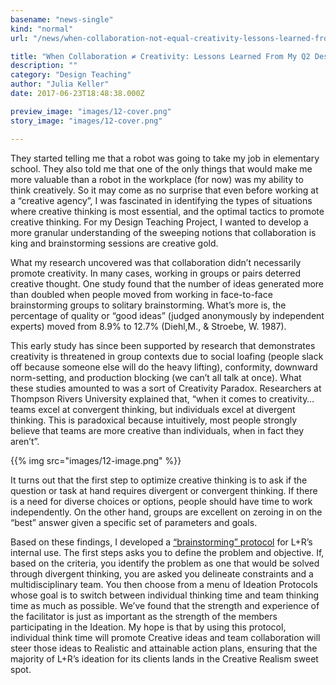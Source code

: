 ```yaml
---
basename: "news-single"
kind: "normal"
url: "/news/when-collaboration-not-equal-creativity-lessons-learned-from-my-q2-design-teaching-activity.html"

title: "When Collaboration ≠ Creativity: Lessons Learned From My Q2 Design Teaching Activity"
description: ""
category: "Design Teaching"
author: "Julia Keller"
date: 2017-06-23T18:48:38.000Z

preview_image: "images/12-cover.png"
story_image: "images/12-cover.png"

---
```


They started telling me that a robot was going to take my job in elementary school. They also told me that one of the only things that would make me more valuable than a robot in the workplace (for now) was my ability to think creatively. So it may come as no surprise that even before working at a “creative agency”, I was fascinated in  identifying the types of situations where creative thinking is most essential, and the optimal tactics to promote creative thinking. For my Design Teaching Project, I wanted to develop a more granular understanding of the sweeping notions that collaboration is king and brainstorming sessions are creative gold.

What my research uncovered was that collaboration didn’t necessarily promote creativity. In many cases, working in groups or pairs deterred creative thought. One study found that the number of ideas generated more than doubled when people moved from working in face-to-face brainstorming groups to solitary brainstorming. What’s more is, the percentage of quality or “good ideas” (judged anonymously by independent experts) moved from 8.9% to 12.7% (Diehl,M., & Stroebe, W. 1987).

This early study has since been supported by research that demonstrates creativity is threatened in group contexts due to social loafing (people slack off because someone else will do the heavy lifting), conformity, downward norm-setting, and production blocking (we can’t all talk at once). What these studies amounted to was a sort of Creativity Paradox. Researchers at Thompson Rivers University explained that, “when it comes to creativity…teams excel at convergent thinking, but individuals excel at divergent thinking. This is paradoxical because intuitively, most people strongly believe that teams are more creative than individuals, when in fact they aren’t”. 

{{% img src="images/12-image.png" %}}

It turns out that the first step to optimize creative thinking is to ask if the question or task at hand requires divergent or convergent thinking. If there is a need for diverse choices or options, people should have time to work independently. On the other hand, groups are excellent on zeroing in on the “best” answer given a specific set of parameters and goals.

Based on these findings, I developed a [“brainstorming” protocol](https://drive.google.com/drive/u/1/folders/0Bx3BrNf3p5y9bGtuVTNpSnRRdDg) for L+R’s internal use. The first steps asks you to define the problem and objective. If, based on the criteria, you identify the problem as one that would be solved through divergent thinking, you are asked you delineate constraints and a multidisciplinary team. You then choose from a menu of Ideation Protocols whose goal is to switch between individual thinking time and team thinking time as much as possible. We’ve found that the strength and experience of the facilitator is just as important as the strength of the members participating in the Ideation. My hope is that by using this protocol, individual think time will promote Creative ideas and team collaboration will steer those ideas to Realistic and attainable action plans, ensuring that the majority of L+R’s ideation for its clients lands in the Creative Realism sweet spot.
